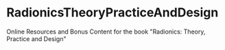 # RadionicsTheoryPracticeAndDesign
Online Resources and Bonus Content for the book "Radionics: Theory, Practice and Design"
